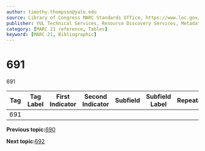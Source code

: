 ```yaml
---
author: timothy.thompson@yale.edu
source: Library of Congress MARC Standards Office, https://www.loc.gov/marc/bibliographic/bd691.html
publisher: YUL Technical Services, Resource Discovery Services, Metadata Services Unit
category: [MARC 21 reference, Tables]
keyword: [MARC 21, Bibliographic]
---
```


# 691

691

|Tag|Tag Label|First Indicator|Second Indicator|Subfield|Subfield Label|Repeatable|
|---|---------|---------------|----------------|--------|--------------|----------|
|691| | | | | | |

**Previous topic:**[690](../tables/690_bib_table.md)

**Next topic:**[692](../tables/692_bib_table.md)

